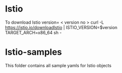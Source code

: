 # Istio

To download Istio 
version= < version no >
curl -L https://istio.io/downloadIstio | ISTIO_VERSION=$version TARGET_ARCH=x86_64 sh -


# Istio-samples
This folder contains all sample yamls for Istio objects
